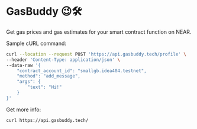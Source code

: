 # GasBuddy 😉🛠️

Get gas prices and gas estimates for your smart contract function on NEAR.

Sample cURL command: 

```bash
curl --location --request POST 'https://api.gasbuddy.tech/profile' \
--header 'Content-Type: application/json' \
--data-raw '{
    "contract_account_id": "smallgb.idea404.testnet",
    "method": "add_message",
    "args": {
        "text": "Hi!"
    }
}'
```

Get more info: 

```bas
curl https://api.gasbuddy.tech/
```
